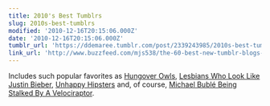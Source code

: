```yaml
---
title: 2010's Best Tumblrs
slug: 2010s-best-tumblrs
modified: '2010-12-16T20:15:06.000Z'
date: '2010-12-16T20:15:06.000Z'
tumblr_url: 'https://ddemaree.tumblr.com/post/2339243985/2010s-best-tumblrs'
link_url: 'http://www.buzzfeed.com/mjs538/the-60-best-new-tumblr-blogs-of-2010'
---
```

Includes such popular favorites as [Hungover Owls](http://hungoverowls.tumblr.com/), [Lesbians Who Look Like Justin Bieber](http://lesbianswholooklikejustinbieber.tumblr.com/), [Unhappy Hipsters](http://unhappyhipsters.com/) and, of course, [Michael Bublé Being Stalked By A Velociraptor](http://bubleraptor.tumblr.com/).
